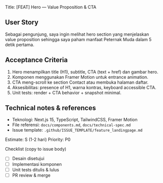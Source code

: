 <!-- Copied from docs/issues/FE-01-Hero.md -->
Title: [FEAT] Hero — Value Proposition & CTA

User Story
----------
Sebagai pengunjung, saya ingin melihat hero section yang menjelaskan value proposition sehingga saya paham manfaat Peternak Muda dalam 5 detik pertama.

Acceptance Criteria
-------------------
1. Hero menampilkan title (H1), subtitle, CTA (text + href) dan gambar hero.
2. Komponen menggunakan Framer Motion untuk entrance animation.
3. CTA meng-scroll ke section Contact atau membuka halaman daftar.
4. Aksesibilitas: presence of H1, warna kontras, keyboard accessible CTA.
5. Unit tests: render + CTA behavior + snapshot minimal.

Technical notes & references
---------------------------
- Teknologi: Next.js 15, TypeScript, TailwindCSS, Framer Motion
- File referensi: `docs/components.md`, `docs/technical-spec.md`
- Issue template: `.github/ISSUE_TEMPLATE/feature_landingpage.md`

Estimate: S (1-2 hari)
Priority: P0

Checklist (copy to issue body)
- [ ] Desain disetujui
- [ ] Implementasi komponen
- [ ] Unit tests ditulis & lulus
- [ ] PR review & merge
